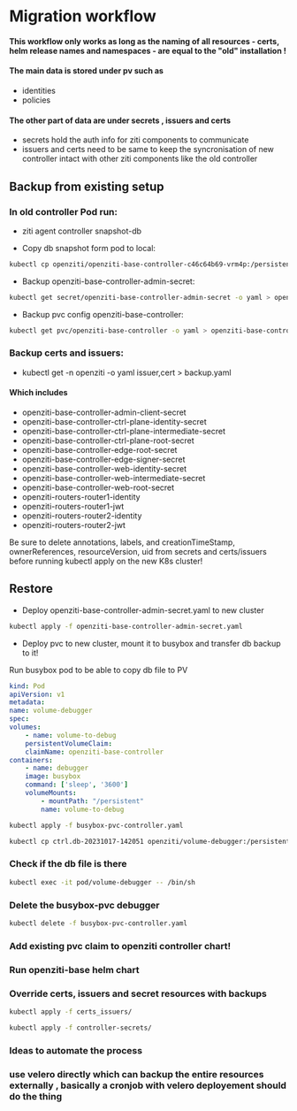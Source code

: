 # Migration workflow


####  This workflow only works as long as the naming of all resources - certs, helm release names and namespaces - are equal to the "old" installation !

####  The main data is stored under pv such as 
- identities
- policies


#### The other part of data are under secrets , issuers and certs 
- secrets hold the auth info for ziti components to communicate
- issuers and certs need to be same to keep the syncronisation of new controller intact with other ziti components like the old controller


## Backup from existing setup

### In old controller Pod run:

 - ziti agent controller snapshot-db

 - Copy db snapshot form pod to local:

 ```sh 
kubectl cp openziti/openziti-base-controller-c46c64b69-vrm4p:/persistent/ctrl.db-20231017-142051 ctrl.db-20231017-142051
 ```

 - Backup openziti-base-controller-admin-secret:

 ```sh 
kubectl get secret/openziti-base-controller-admin-secret -o yaml > openziti-base-controller-admin-secret.yaml
```

 - Backup pvc config openziti-base-controller:

 ```sh 
kubectl get pvc/openziti-base-controller -o yaml > openziti-base-controller.yaml
```

### Backup certs and issuers:

 - kubectl get -n openziti -o yaml issuer,cert > backup.yaml

#### Which includes

- openziti-base-controller-admin-client-secret
- openziti-base-controller-ctrl-plane-identity-secret
- openziti-base-controller-ctrl-plane-intermediate-secret
- openziti-base-controller-ctrl-plane-root-secret
- openziti-base-controller-edge-root-secret
- openziti-base-controller-edge-signer-secret
- openziti-base-controller-web-identity-secret
- openziti-base-controller-web-intermediate-secret
- openziti-base-controller-web-root-secret
- openziti-routers-router1-identity
- openziti-routers-router1-jwt
- openziti-routers-router2-identity
- openziti-routers-router2-jwt

Be sure to delete annotations, labels, and creationTimeStamp, ownerReferences, resourceVersion, uid from secrets and certs/issuers before running kubectl apply on the new K8s cluster!

## Restore

- Deploy openziti-base-controller-admin-secret.yaml to new cluster

 ```sh 
kubectl apply -f openziti-base-controller-admin-secret.yaml
 ```

- Deploy pvc to new cluster, mount it to busybox and transfer db backup to it!

Run busybox pod to be able to copy db file to PV
```yaml 
kind: Pod
apiVersion: v1
metadata:
name: volume-debugger
spec:
volumes:
    - name: volume-to-debug
    persistentVolumeClaim:
    claimName: openziti-base-controller
containers:
    - name: debugger
    image: busybox
    command: ['sleep', '3600']
    volumeMounts:
        - mountPath: "/persistent"
        name: volume-to-debug
 ```

 ```sh       
kubectl apply -f busybox-pvc-controller.yaml
```

 ```sh 
kubectl cp ctrl.db-20231017-142051 openziti/volume-debugger:/persistent/ctrl.db
```

### Check if the db file is there

 ```sh 
kubectl exec -it pod/volume-debugger -- /bin/sh
```


### Delete the busybox-pvc debugger

 ```sh 
kubectl delete -f busybox-pvc-controller.yaml
```

### Add existing pvc claim to openziti controller chart!

### Run openziti-base helm chart

### Override certs, issuers and secret resources with backups

 ```sh 
kubectl apply -f certs_issuers/
 ```
 ```sh 
kubectl apply -f controller-secrets/
 ```


 ### Ideas to automate the process 

 ### use velero directly which can backup the entire resources externally , basically a cronjob with velero deployement should do the thing




